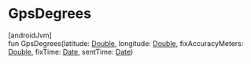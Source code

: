 # GpsDegrees

[androidJvm]\
fun GpsDegrees(latitude: [Double](https://kotlinlang.org/api/latest/jvm/stdlib/kotlin/-double/index.html), longitude: [Double](https://kotlinlang.org/api/latest/jvm/stdlib/kotlin/-double/index.html), fixAccuracyMeters: [Double](https://kotlinlang.org/api/latest/jvm/stdlib/kotlin/-double/index.html), fixTime: [Date](https://developer.android.com/reference/kotlin/java/util/Date.html), sentTime: [Date](https://developer.android.com/reference/kotlin/java/util/Date.html))